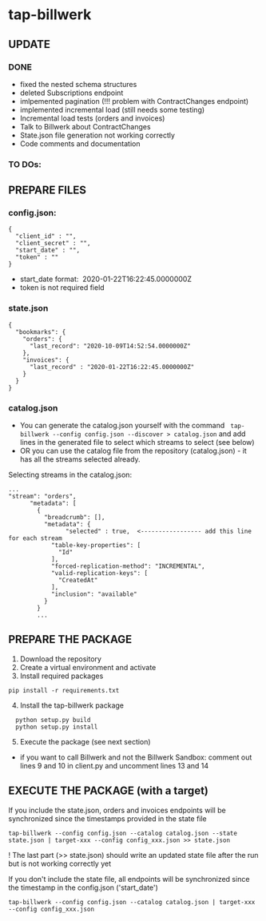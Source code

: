# tap-billwerk

## UPDATE
### DONE
- fixed the nested schema structures
- deleted Subscriptions endpoint
- imlpemented pagination (!!! problem with ContractChanges endpoint)
- implemented incremental load (still needs some testing)
- Incremental load tests (orders and invoices)
- Talk to Billwerk about ContractChanges
- State.json file generation not working correctly
- Code comments and documentation

### TO DOs:



## PREPARE FILES
### config.json:
```
{
  "client_id" : "",
  "client_secret" : "",
  "start_date" : "",
  "token" : ""
}
```
- start_date format:  2020-01-22T16:22:45.0000000Z
- token is not required field

### state.json
```
{
  "bookmarks": {
    "orders": {
      "last_record": "2020-10-09T14:52:54.0000000Z"
    },
    "invoices": {
      "last_record" : "2020-01-22T16:22:45.0000000Z"
    }
  }
}
```
### catalog.json
- You can generate the catalog.json yourself with the command
  ```tap-billwerk --config config.json --discover > catalog.json```
and add lines in the generated file to select which streams to select (see below)
- OR
you can use the catalog file from the repository (catalog.json) - it has all the streams selected already. 

Selecting streams in the catalog.json:
```
...
"stream": "orders",
      "metadata": [
        {
          "breadcrumb": [],
          "metadata": {
		        "selected" : true,  <----------------- add this line for each stream
            "table-key-properties": [
              "Id"
            ],
            "forced-replication-method": "INCREMENTAL",
            "valid-replication-keys": [
              "CreatedAt"
            ],
            "inclusion": "available"
          }
        }
        ...
```

## PREPARE THE PACKAGE
1. Download the repository
2. Create a virtual environment and activate
3. Install required packages
```
pip install -r requirements.txt
```
4. Install the tap-billwerk package
```
  python setup.py build
  python setup.py install
  ```
5. Execute the package (see next section) 
 - if you want to call Billwerk and not the Billwerk Sandbox: comment out lines 9 and 10 in client.py and uncomment lines 13 and 14

## EXECUTE THE PACKAGE (with a target)
If you include the state.json, orders and invoices endpoints will be synchronized since the timestamps provided in the state file
```
tap-billwerk --config config.json --catalog catalog.json --state state.json | target-xxx --config config_xxx.json >> state.json
```
! The last part (>> state.json) should write an updated state file after the run but is not working correctly yet

If you don't include the state file, all endpoints will be synchronized since the timestamp in the config.json ('start_date')
```
tap-billwerk --config config.json --catalog catalog.json | target-xxx --config config_xxx.json 
```
